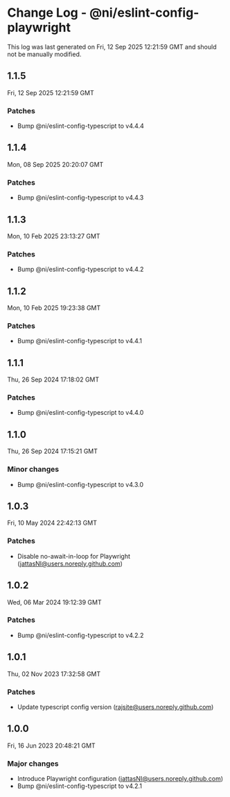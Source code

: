 # Change Log - @ni/eslint-config-playwright

This log was last generated on Fri, 12 Sep 2025 12:21:59 GMT and should not be manually modified.

<!-- Start content -->

## 1.1.5

Fri, 12 Sep 2025 12:21:59 GMT

### Patches

- Bump @ni/eslint-config-typescript to v4.4.4

## 1.1.4

Mon, 08 Sep 2025 20:20:07 GMT

### Patches

- Bump @ni/eslint-config-typescript to v4.4.3

## 1.1.3

Mon, 10 Feb 2025 23:13:27 GMT

### Patches

- Bump @ni/eslint-config-typescript to v4.4.2

## 1.1.2

Mon, 10 Feb 2025 19:23:38 GMT

### Patches

- Bump @ni/eslint-config-typescript to v4.4.1

## 1.1.1

Thu, 26 Sep 2024 17:18:02 GMT

### Patches

- Bump @ni/eslint-config-typescript to v4.4.0

## 1.1.0

Thu, 26 Sep 2024 17:15:21 GMT

### Minor changes

- Bump @ni/eslint-config-typescript to v4.3.0

## 1.0.3

Fri, 10 May 2024 22:42:13 GMT

### Patches

- Disable no-await-in-loop for Playwright (jattasNI@users.noreply.github.com)

## 1.0.2

Wed, 06 Mar 2024 19:12:39 GMT

### Patches

- Bump @ni/eslint-config-typescript to v4.2.2

## 1.0.1

Thu, 02 Nov 2023 17:32:58 GMT

### Patches

- Update typescript config version (rajsite@users.noreply.github.com)

## 1.0.0

Fri, 16 Jun 2023 20:48:21 GMT

### Major changes

- Introduce Playwright configuration (jattasNI@users.noreply.github.com)
- Bump @ni/eslint-config-typescript to v4.2.1
